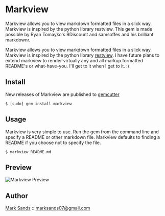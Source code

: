 Markview
========

Markview allows you to view markdown formatted files in a slick way. Markview is inspired by the python library restview. This gem is made possible by Ryan Tomayko's RDiscount and samsoffes and his brilliant markdownr.

Markview allows you to view markdown formatted files in a slick way. Markview is inspired by the python 
library [restview](http://mg.pov.lt/restview/). I have future plans to extend markview to render virtually
any and all markup formatted README's or what-have-you. I'll get to it when I get to it. :)

Install
-------

New releases of Markview are published to [gemcutter](http://gemcutter.org/gems/markview)

	$ [sudo] gem install markview

Usage
-----

Markview is very simple to use. Run the gem from the command line and specify
a README or other markdown file. Markview defaults to finding a README if you choose not to
specify the file.

	$ markview README.md
	
Preview
-------

![Markview Preview](http://img.skitch.com/20100225-gt6h7nqqt281hhx4d1qstu7cqm.png)
	
Author
------

[Mark Sands](http://github.com/marksands) :: marksands07@gmail.com